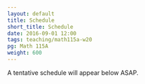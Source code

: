 ```yaml
---
layout: default
title: Schedule
short_title: Schedule
date: 2016-09-01 12:00
tags: teaching/math115a-w20
pg: Math 115A
weight: 600
---
```



A tentative schedule will appear below ASAP.
<!-- This is a tentative schedule. Apart from the dates of exams, it may change. Numbers refer to sections of the textbook. -->


<!--
<table class="schedule">
    <thead>
        <tr class="header">
            <th align="right"></th>
            <th align="left">Monday</th>
            <th align="left">Tuesday</th>
            <th align="left">Wednesday</th>
            <th align="left">Thursday</th>
            <th align="left">Friday</th>
        </tr>
    </thead>
    <tbody>
        <tr class="even">
            <td align="right">1.</td>
            <td align="left"><span class="right">1/6</span><span class="left"><b>1</b></span><br>1.2</td>
            <td align="left"><span class="right">1/7</span><span class="left"><b></b></span><br></td>
            <td align="left"><span class="right">1/8</span><span class="left"><b>2</b></span><br><em>1.3</em></td>
            <td align="left"><span class="right">1/9</span><span class="left"><b></b></span><br><span class="hw">Quiz 1</span></td>
            <td align="left"><span class="right">1/10</span><span class="left"><b>3</b></span><br><em>1.4</em></td>
        </tr>
        <tr class="odd">
            <td align="right">2.</td>
            <td align="left"><span class="right">1/13</span><span class="left"><b>4</b></span><br>1.5</td>
            <td align="left"><span class="right">1/14</span><span class="left"><b> </b></span><br></td>
            <td align="left"><span class="right">1/15</span><span class="left"><b>5</b></span><br><em>1.6</em></td>
            <td align="left"><span class="right">1/16</span><span class="left"><b> </b></span><br></td>
            <td align="left"><span class="right">1/17</span><span class="left"><b>6</b></span><br><em>2.1</em> <span class="hw">HW 1</span></td>
        </tr>
        <tr class="even">
            <td align="right">3.</td>
            <td align="left" class="hol"><em>MLK Day<br>(no class)</em></td>
            <td align="left"><span class="right">1/21</span><span class="left"><b> </b></span><br></td>
            <td align="left"><span class="right">1/22</span><span class="left"><b>7</b></span><br><em>2.1</em></td>
            <td align="left"><span class="right">1/23</span><span class="left"><b> </b></span><br><span class="hw">Quiz 2</span></td>
            <td align="left"><span class="right">1/24</span><span class="left"><b>8</b></span><br><em>2.2</em></td>
        </tr>
        <tr class="odd">
            <td align="right">4.</td>
            <td align="left"><span class="right">1/27</span><span class="left"><b>9</b></span><br><em>Review</em></td>
            <td align="left"><span class="right">1/28</span><span class="left"><b></b></span><br></td>
            <td align="left"><span class="right">1/29</span><span class="left"><b></b></span><br><span class="exam">Midterm 1</span></td>
            <td align="left"><span class="right">1/30</span><span class="left"><b></b></span><br></td>
            <td align="left"><span class="right">1/31</span><span class="left"><b>10</b></span><br><em>2.3</em> <span class="hw">HW 2</span></td>
        </tr>
        <tr class="even">
            <td align="right">5.</td>
            <td align="left"><span class="right">2/3 </span><span class="left"><b>11</b></span><br><em>2.4</em></td>
            <td align="left"><span class="right">2/4 </span><span class="left"><b>  </b></span><br></td>
            <td align="left"><span class="right">2/5 </span><span class="left"><b>12</b></span><br><em>2.5</em></td>
            <td align="left"><span class="right">2/6 </span><span class="left"><b>  </b></span><br><span class="hw">Quiz 3</span></td>
            <td align="left"><span class="right">2/7</span><span class="left"><b>13</b></span><br><em>4.4</em></td>
        </tr>
        <tr class="odd">
            <td align="right">6.</td>
            <td align="left"><span class="right">2/10</span><span class="left"><b>14</b></span><br><em>5.1</em></td>
            <td align="left"><span class="right">2/11</span><span class="left"><b>  </b></span><br></td>
            <td align="left"><span class="right">2/12</span><span class="left"><b>15</b></span><br><em>5.1</em></td>
            <td align="left"><span class="right">2/13</span><span class="left"><b>  </b></span><br></td>
            <td align="left"><span class="right">2/14</span><span class="left"><b>16</b></span><br><em>5.1</em> <span class="hw">HW 3</span></td>
        </tr>
        <tr class="even">
            <td align="right">7.</td>
            <td align="left" class="hol"><em>Pres Day<br>(no class)</em></td>
            <td align="left"><span class="right">2/18</span><span class="left"><b>  </b></span><br></td>
            <td align="left"><span class="right">2/19</span><span class="left"><b>17</b></span><br><em>5.2</em></td>
            <td align="left"><span class="right">2/20</span><span class="left"><b>  </b></span><br><span class="hw">Quiz 4</span></td>
            <td align="left"><span class="right">2/21</span><span class="left"><b>18</b></span><br><em>6.1</em></td>
        </tr>
        <tr class="odd">
            <td align="right">8.</td>
            <td align="left"><span class="right">2/24</span><span class="left"><b>19</b></span><br><em>Review</em></td>
            <td align="left"><span class="right">2/25</span><span class="left"><b>  </b></span><br></td>
            <td align="left"><span class="right">2/26</span><span class="left"><b></b></span><br><span class="exam">Midterm 2</span></td>
            <td align="left"><span class="right">2/27</span><span class="left"><b>  </b></span><br></td>
            <td align="left"><span class="right">2/28</span><span class="left"><b>20</b></span><br><em>6.1</em> <span class="hw">HW 4</span></td>
        </tr>
        <tr class="even">
            <td align="right">9.</td>
            <td align="left"><span class="right">3/2 </span><span class="left"><b>21</b></span><br><em>6.2</em></td>
            <td align="left"><span class="right">3/3</span><span class="left"><b>  </b></span><br><span class="hw">Quiz 5</span></td>
            <td align="left"><span class="right">3/4</span><span class="left"><b>22</b></span><br><em>6.3</em></td>
            <td align="left"><span class="right">3/5</span><span class="left"><b>  </b></span><br><span class="hw">Quiz 5</span></td>
            <td align="left"><span class="right">3/6</span><span class="left"><b>23</b></span><br><em>6.3</em></td>
        </tr>
        <tr class="odd">
            <td align="right">10.</td>
            <td align="left"><span class="right">3/9</span><span class="left"><b>24</b></span><br><em>6.4</em></td>
            <td align="left"><span class="right">3/10</span><span class="left"><b>  </b></span><br></td>
            <td align="left"><span class="right">3/11</span><span class="left"><b>25</b></span><br><em>6.4</em> <span class="hw">HW 5</span></td>
            <td align="left"><span class="right">3/12</span><span class="left"><b>  </b></span><br></td>
            <td align="left"><span class="right">3/13</span><span class="left"><b>26</b></span><br><em>Review</em></td>
        </tr>
    </tbody>
</table>


-->
